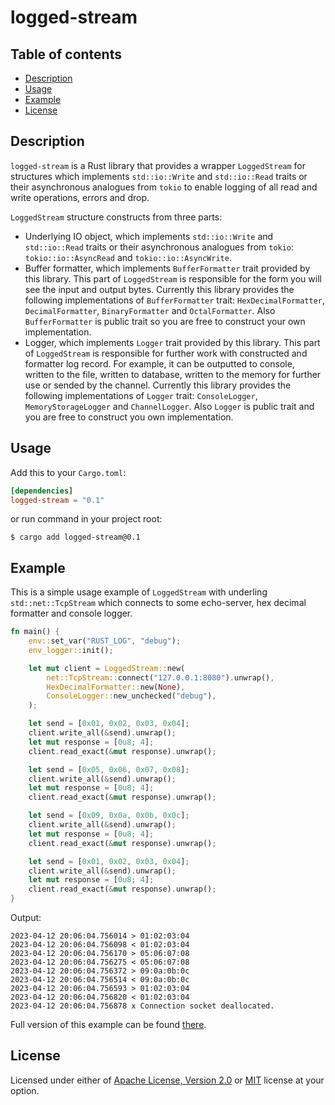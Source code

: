 # logged-stream

## Table of contents

-   [Description](#description)
-   [Usage](#usage)
-   [Example](#example)
-   [License](#license)

## Description

`logged-stream` is a Rust library that provides a wrapper `LoggedStream` for structures which implements `std::io::Write` and `std::io::Read` traits or their asynchronous analogues from `tokio` to enable logging of all read and write operations, errors and drop.

`LoggedStream` structure constructs from three parts:

-   Underlying IO object, which implements `std::io::Write` and `std::io::Read` traits or their asynchronous analogues from `tokio`: `tokio::io::AsyncRead` and `tokio::io::AsyncWrite`.
-   Buffer formatter, which implements `BufferFormatter` trait provided by this library. This part of `LoggedStream` is responsible for the form you will see the input and output bytes. Currently this library provides the following implementations of `BufferFormatter` trait: `HexDecimalFormatter`, `DecimalFormatter`, `BinaryFormatter` and `OctalFormatter`. Also `BufferFormatter` is public trait so you are free to construct your own implementation.
-   Logger, which implements `Logger` trait provided by this library. This part of `LoggedStream` is responsible for further work with constructed and formatter log record. For example, it can be outputted to console, written to the file, written to database, written to the memory for further use or sended by the channel. Currently this library provides the following implementations of `Logger` trait: `ConsoleLogger`, `MemoryStorageLogger` and `ChannelLogger`. Also `Logger` is public trait and you are free to construct you own implementation.

## Usage

Add this to your `Cargo.toml`:

```toml
[dependencies]
logged-stream = "0.1"
```

or run command in your project root:

```
$ cargo add logged-stream@0.1
```

## Example

This is a simple usage example of `LoggedStream` with underling `std::net::TcpStream` which connects to some echo-server, hex decimal formatter and console logger.

```rust
fn main() {
    env::set_var("RUST_LOG", "debug");
    env_logger::init();

    let mut client = LoggedStream::new(
        net::TcpStream::connect("127.0.0.1:8080").unwrap(),
        HexDecimalFormatter::new(None),
        ConsoleLogger::new_unchecked("debug"),
    );

    let send = [0x01, 0x02, 0x03, 0x04];
    client.write_all(&send).unwrap();
    let mut response = [0u8; 4];
    client.read_exact(&mut response).unwrap();

    let send = [0x05, 0x06, 0x07, 0x08];
    client.write_all(&send).unwrap();
    let mut response = [0u8; 4];
    client.read_exact(&mut response).unwrap();

    let send = [0x09, 0x0a, 0x0b, 0x0c];
    client.write_all(&send).unwrap();
    let mut response = [0u8; 4];
    client.read_exact(&mut response).unwrap();

    let send = [0x01, 0x02, 0x03, 0x04];
    client.write_all(&send).unwrap();
    let mut response = [0u8; 4];
    client.read_exact(&mut response).unwrap();
}
```

Output:

```
2023-04-12 20:06:04.756014 > 01:02:03:04
2023-04-12 20:06:04.756098 < 01:02:03:04
2023-04-12 20:06:04.756170 > 05:06:07:08
2023-04-12 20:06:04.756275 < 05:06:07:08
2023-04-12 20:06:04.756372 > 09:0a:0b:0c
2023-04-12 20:06:04.756514 < 09:0a:0b:0c
2023-04-12 20:06:04.756593 > 01:02:03:04
2023-04-12 20:06:04.756820 < 01:02:03:04
2023-04-12 20:06:04.756878 x Connection socket deallocated.
```

Full version of this example can be found [there](./examples/tcp-stream-console-logger.rs).

## License

Licensed under either of [Apache License, Version 2.0](./LICENSE-APACHE) or [MIT](./LICENSE-MIT) license at your option.
